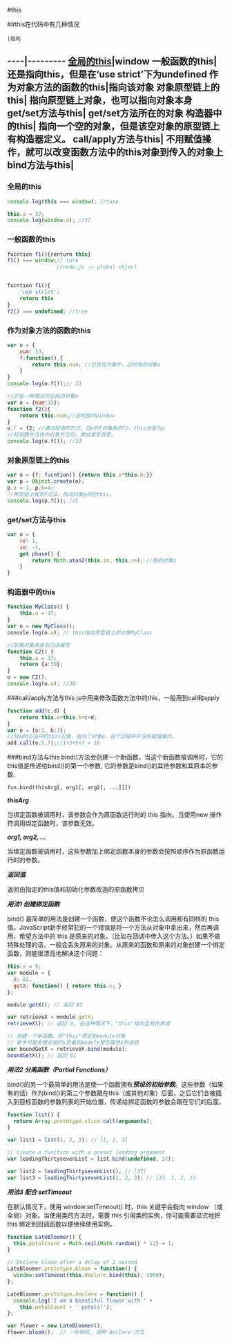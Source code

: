 #this

##this在代码中有几种情况

 	|指向
----|---------
[全局的this](#全局的this)|window
一般函数的this|还是指向this，但是在‘use strict’下为undefined
作为对象方法的函数的this|指向该对象
对象原型链上的this| 指向原型链上对象，也可以指向对象本身
get/set方法与this| get/set方法所在的对象
构造器中的this| 指向一个空的对象，但是该空对象的原型链上有构造器定义。
call/apply方法与this| 不用赋值操作，就可以改变函数方法中的this对象到传入的对象上
bind方法与this|
---

### <a name="全局的this">全局的this</a>
```javascript
console.log(this === window); //ture

this.a = 37;
console.log(window.a); //37
```

### 一般函数的this
```javascript
fucntion f1(){renturn this}
f1() === window;// ture
				//node.js -> global object


fucntion f1(){
	'use strict';
	return this
}
f2() === undefined; //true


```


### 作为对象方法的函数的this
```javascript
var o = {
	num: 33,
	f:function() {
		return this.num; //包含在对象中，这时指向对象o
	}
}
console.log(o.f());// 33

//还有一种情况可以指向对象o
var o = {num:33};
function f2(){
	return this.num;//这时指向window
}
o.f = f2; //通过赋值的方式，将o的f对象指向f2，this也变为o
//将函数方法作为对象方法后，就会发生改变。
console.log(o.f()); //33

```
### 对象原型链上的this
```javascript
var o = {f: fucntion() {return this.a*this.b;}}
var p = Object.create(o);
p.a = 1, p.b=4;
//原型链上找到f方法，指向对象p中的this。
console.log(p.f()); //5

```
### get/set方法与this
```javascript
var o = {
	re: 1,
	im: -1,
	get phase() {
		return Math.atan2(this.im, this.re); //指向对象o
	}
}

```
### 构造器中的this
```javascript
function MyClass() {
	this.a = 37;
}
var o = new MyClass();
conosle.log(o.a); // this指向原型链上的对象MyClass

//如果对象本身有只该属性
function C2() {
	this.a = 37;
	return {a:38};
}
o = new C2();
console.log(o.a); //38
```

###call/apply方法与this
js中用来修改函数方法中的this，一般用到call和apply

```javascript
function add(c,d) {
	return this.a+this.b+c+d;
}
var o = {a:1, b:3};
//将add方法中的this对象，指向了对象o，这个过程中并没有赋值操作。
add.call(o,5,7);//1+3+5+7 = 16

```

###bind方法与this
bind()方法会创建一个新函数，当这个新函数被调用时，它的this值是传递给bind()的第一个参数, 它的参数是bind()的其他参数和其原本的参数.

```
fun.bind(thisArg[, arg1[, arg2[, ...]]])
```

***thisArg***

当绑定函数被调用时，该参数会作为原函数运行时的 this 指向。当使用new 操作符调用绑定函数时，该参数无效。

***arg1, arg2, ...***

当绑定函数被调用时，这些参数加上绑定函数本身的参数会按照顺序作为原函数运行时的参数。

***返回值***

返回由指定的this值和初始化参数改造的原函数拷贝

***用法1 创建绑定函数***

bind() 最简单的用法是创建一个函数，使这个函数不论怎么调用都有同样的 this 值。JavaScript新手经常犯的一个错误是将一个方法从对象中拿出来，然后再调用，希望方法中的 this 是原来的对象。（比如在回调中传入这个方法。）如果不做特殊处理的话，一般会丢失原来的对象。从原来的函数和原来的对象创建一个绑定函数，则能很漂亮地解决这个问题：

```javascript
this.x = 9; 
var module = {
  x: 81,
  getX: function() { return this.x; }
};

module.getX(); // 返回 81

var retrieveX = module.getX;
retrieveX(); // 返回 9, 在这种情况下，"this"指向全局作用域

// 创建一个新函数，将"this"绑定到module对象
// 新手可能会被全局的x变量和module里的属性x所迷惑
var boundGetX = retrieveX.bind(module);
boundGetX(); // 返回 81
```

***用法2 分离函数（Partial Functions）***

bind()的另一个最简单的用法是使一个函数拥有***预设的初始参数***。这些参数（如果有的话）作为bind()的第二个参数跟在this（或其他对象）后面，之后它们会被插入到目标函数的参数列表的开始位置，传递给绑定函数的参数会跟在它们的后面。

```javascript
function list() {
  return Array.prototype.slice.call(arguments);
}

var list1 = list(1, 2, 3); // [1, 2, 3]

// Create a function with a preset leading argument
var leadingThirtysevenList = list.bind(undefined, 37);

var list2 = leadingThirtysevenList(); // [37]
var list3 = leadingThirtysevenList(1, 2, 3); // [37, 1, 2, 3]
```
***用法3 配合 setTimeout***

在默认情况下，使用 window.setTimeout() 时，this 关键字会指向 window （或全局）对象。当使用类的方法时，需要 this 引用类的实例，你可能需要显式地把 this 绑定到回调函数以便继续使用实例。

```javascript
function LateBloomer() {
  this.petalCount = Math.ceil(Math.random() * 12) + 1;
}

// Declare bloom after a delay of 1 second
LateBloomer.prototype.bloom = function() {
  window.setTimeout(this.declare.bind(this), 1000);
};

LateBloomer.prototype.declare = function() {
  console.log('I am a beautiful flower with ' +
    this.petalCount + ' petals!');
};

var flower = new LateBloomer();
flower.bloom();  // 一秒钟后, 调用'declare'方法
```

